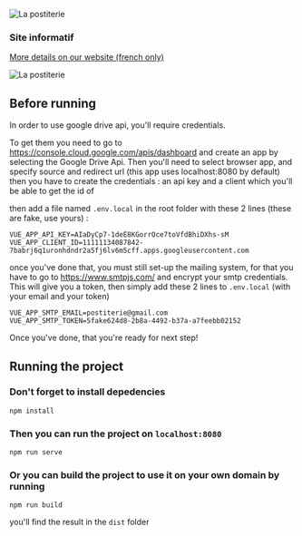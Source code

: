 ![La postiterie](http://debaser.fr/Postiterie.png)

### Site informatif 

[More details on our website (french only)](https://postiterie.wordpress.com/)

![La postiterie](http://debaser.fr/La_Postiterie2.png)

## Before running 

In order to use google drive api, you'll require credentials.

To get them you need to go to https://console.cloud.google.com/apis/dashboard and create an app by selecting the Google Drive Api. Then you'll need to select browser app, and specify source and redirect url (this app uses localhost:8080 by default) then you have to create the credentials : an api key and a client which you'll be able to get the id of

then add a file named `.env.local` in the root folder with these 2 lines (these are fake, use yours) :

```
VUE_APP_API_KEY=AIaDyCp7-1deE8KGorrOce7toVfdBhiDXhs-sM
VUE_APP_CLIENT_ID=11111134087842-7babrj6q1uronhdndr2a5fj6lv6m5cff.apps.googleusercontent.com
```

once you've done that, you must still set-up the mailing system, for that you have to go to https://www.smtpjs.com/ and encrypt your smtp credentials. This will give you a token, then simply add these 2 lines to `.env.local` (with your email and your token)

```
VUE_APP_SMTP_EMAIL=postiterie@gmail.com 
VUE_APP_SMTP_TOKEN=5fake624d8-2b8a-4492-b37a-a7feebb02152
```

Once you've done, that you're ready for next step!

## Running the project

### Don't forget to install depedencies
```
npm install
```

### Then you can run the project on `localhost:8080`
```
npm run serve
```

### Or you can build the project to use it on your own domain by running 
```
npm run build
```
you'll find the result in the `dist` folder
